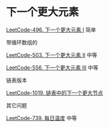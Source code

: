 # 下一个更大元素



[LeetCode-496. 下一个更大元素 I](https://leetcode.cn/problems/next-greater-element-i/) 简单



带循环数组的

[LeetCode-503. 下一个更大元素 II](https://leetcode.cn/problems/next-greater-element-ii/) 中等



[LeetCode-556. 下一个更大元素 III](https://leetcode.cn/problems/next-greater-element-iii/) 中等



链表版本

[LeetCode-1019. 链表中的下一个更大节点](https://leetcode.cn/problems/next-greater-node-in-linked-list/)



其它问题

[LeetCode-739. 每日温度](https://leetcode.cn/problems/daily-temperatures/) 中等

